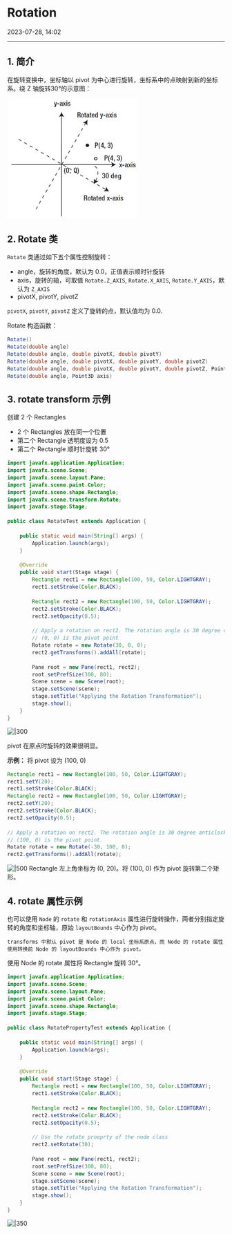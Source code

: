 # Rotation

2023-07-28, 14:02
****
## 1. 简介

在旋转变换中，坐标轴以 pivot 为中心进行旋转，坐标系中的点映射到新的坐标系。绕 Z 轴旋转30°的示意图：

<img src="images/Pasted%20image%2020230726172217.png" alt="|300" width="300" />

## 2. Rotate 类

`Rotate` 类通过如下五个属性控制旋转：

- angle，旋转的角度，默认为 0.0，正值表示顺时针旋转
- axis，旋转的轴，可取值 `Rotate.Z_AXIS`, `Rotate.X_AXIS`, `Rotate.Y_AXIS`，默认为 `Z_AXIS`
- pivotX, pivotY, pivotZ

`pivotX`, `pivotY`, `pivotZ` 定义了旋转的点，默认值均为 0.0.

Rotate 构造函数：

```java
Rotate()
Rotate(double angle)
Rotate(double angle, double pivotX, double pivotY)
Rotate(double angle, double pivotX, double pivotY, double pivotZ)
Rotate(double angle, double pivotX, double pivotY, double pivotZ, Point3D axis)
Rotate(double angle, Point3D axis)
```

## 3. rotate transform 示例

创建 2 个 Rectangles

- 2 个 Rectangles 放在同一个位置
- 第二个 Rectangle 透明度设为 0.5
- 第二个 Rectangle 顺时针旋转 30°

```java
import javafx.application.Application;
import javafx.scene.Scene;
import javafx.scene.layout.Pane;
import javafx.scene.paint.Color;
import javafx.scene.shape.Rectangle;
import javafx.scene.transform.Rotate;
import javafx.stage.Stage;

public class RotateTest extends Application {

    public static void main(String[] args) {
        Application.launch(args);
    }

    @Override
    public void start(Stage stage) {
        Rectangle rect1 = new Rectangle(100, 50, Color.LIGHTGRAY);
        rect1.setStroke(Color.BLACK);

        Rectangle rect2 = new Rectangle(100, 50, Color.LIGHTGRAY);
        rect2.setStroke(Color.BLACK);
        rect2.setOpacity(0.5);

        // Apply a rotation on rect2. The rotation angle is 30 degree clockwise
        // (0, 0) is the pivot point
        Rotate rotate = new Rotate(30, 0, 0);
        rect2.getTransforms().addAll(rotate);

        Pane root = new Pane(rect1, rect2);
        root.setPrefSize(300, 80);
        Scene scene = new Scene(root);
        stage.setScene(scene);
        stage.setTitle("Applying the Rotation Transformation");
        stage.show();
    }
}
```

![|300](Pasted%20image%2020230726173122.png)

pivot 在原点时旋转的效果很明显。

**示例：** 将 pivot 设为 (100, 0)

```java
Rectangle rect1 = new Rectangle(100, 50, Color.LIGHTGRAY);
rect1.setY(20);
rect1.setStroke(Color.BLACK);
Rectangle rect2 = new Rectangle(100, 50, Color.LIGHTGRAY);
rect2.setY(20);
rect2.setStroke(Color.BLACK);
rect2.setOpacity(0.5);

// Apply a rotation on rect2. The rotation angle is 30 degree anticlockwise
// (100, 0) is the pivot point.
Rotate rotate = new Rotate(-30, 100, 0);
rect2.getTransforms().addAll(rotate);
```

![|500](Pasted%20image%2020230726173548.png)
Rectangle 左上角坐标为 (0, 20)。将 (100, 0) 作为 pivot 旋转第二个矩形。

## 4. rotate 属性示例

也可以使用 `Node` 的 `rotate` 和 `rotationAxis` 属性进行旋转操作，两者分别指定旋转的角度和坐标轴，原始 `layoutBounds` 中心作为 pivot。

```ad-note
transforms 中默认 pivot 是 Node 的 local 坐标系原点，而 Node 的 rotate 属性使用转换前 Node 的 layoutBounds 中心作为 pivot。
```

使用 Node 的 rotate 属性将 Rectangle 旋转 30°。

```java
import javafx.application.Application;
import javafx.scene.Scene;
import javafx.scene.layout.Pane;
import javafx.scene.paint.Color;
import javafx.scene.shape.Rectangle;
import javafx.stage.Stage;

public class RotatePropertyTest extends Application {

    public static void main(String[] args) {
        Application.launch(args);
    }

    @Override
    public void start(Stage stage) {
        Rectangle rect1 = new Rectangle(100, 50, Color.LIGHTGRAY);
        rect1.setStroke(Color.BLACK);

        Rectangle rect2 = new Rectangle(100, 50, Color.LIGHTGRAY);
        rect2.setStroke(Color.BLACK);
        rect2.setOpacity(0.5);

        // Use the rotate proeprty of the node class
        rect2.setRotate(30);

        Pane root = new Pane(rect1, rect2);
        root.setPrefSize(300, 80);
        Scene scene = new Scene(root);
        stage.setScene(scene);
        stage.setTitle("Applying the Rotation Transformation");
        stage.show();
    }
}
```

![|350](Pasted%20image%2020230728140220.png)

